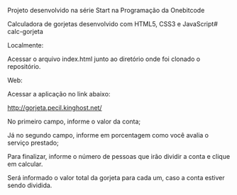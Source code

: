 Projeto desenvolvido na série Start na Programação da Onebitcode

Calculadora de gorjetas desenvolvido com HTML5, CSS3 e JavaScript# calc-gorjeta

Localmente:

Acessar o arquivo index.html junto ao diretório onde foi clonado o repositório.

Web:

Acessar a aplicação no link abaixo:

http://gorjeta.pecil.kinghost.net/

No primeiro campo, informe o valor da conta;

Já no segundo campo, informe em porcentagem como você avalia o serviço prestado;

Para finalizar, informe o número de pessoas que irão dividir a conta e clique em calcular.

Será informado o valor total da gorjeta para cada um, caso a conta estiver sendo dividida.

